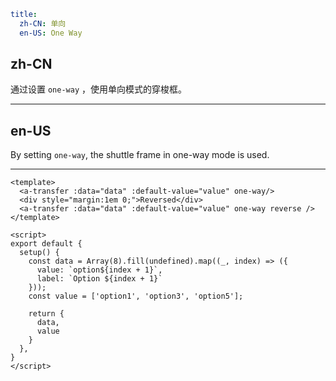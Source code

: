 ```yaml
title:
  zh-CN: 单向
  en-US: One Way
```

## zh-CN

通过设置 `one-way` ，使用单向模式的穿梭框。

---

## en-US

By setting `one-way`, the shuttle frame in one-way mode is used.

---

```vue
<template>
  <a-transfer :data="data" :default-value="value" one-way/>
  <div style="margin:1em 0;">Reversed</div>
  <a-transfer :data="data" :default-value="value" one-way reverse />
</template>

<script>
export default {
  setup() {
    const data = Array(8).fill(undefined).map((_, index) => ({
      value: `option${index + 1}`,
      label: `Option ${index + 1}`
    }));
    const value = ['option1', 'option3', 'option5'];

    return {
      data,
      value
    }
  },
}
</script>
```
